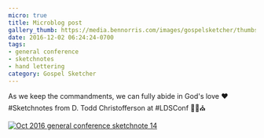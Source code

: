 ```yaml
---
micro: true
title: Microblog post
gallery_thumb: https://media.bennorris.com/images/gospelsketcher/thumbs/oct-16-2-christofferson.jpg
date: 2016-12-02 06:24:24-0700
tags:
- general conference
- sketchnotes
- hand lettering
category: Gospel Sketcher
---
```


As we keep the commandments, we can fully abide in God's love ❤️ #Sketchnotes from D. Todd Christofferson at #LDSConf ✍🏼⛪️

[![Oct 2016 general conference sketchnote 14](https://media.bennorris.com/images/gospelsketcher/general-conference/oct-2016/oct-16-2-christofferson.jpg)](https://media.bennorris.com/images/gospelsketcher/general-conference/oct-2016/oct-16-2-christofferson.jpg)
